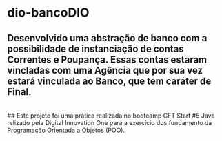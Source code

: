 # dio-bancoDIO
## Desenvolvido uma abstração de banco com a possibilidade de instanciação de contas Correntes e Poupança. Essas contas estaram vincladas com uma Agência que por sua vez estará vinculada ao Banco, que tem caráter de Final.
</br>
## Este projeto foi uma prática realizada no bootcamp GFT Start #5 Java relizado pela Digital Innovation One para a exercício dos fundamento da Programação Orientada a Objetos (POO).
